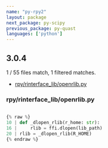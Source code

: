 ```yaml
---
name: "py-rpy2"
layout: package
next_package: py-scipy
previous_package: py-quast
languages: ['python']
---
```

## 3.0.4
1 / 55 files match, 1 filtered matches.

 - [rpy/rinterface_lib/openrlib.py](#rpyrinterface_libopenrlibpy)

### rpy/rinterface_lib/openrlib.py

```python

{% raw %}
10 | def _dlopen_rlib(r_home: str):
16 |     rlib = ffi.dlopen(lib_path)
20 | rlib = _dlopen_rlib(R_HOME)
{% endraw %}

```